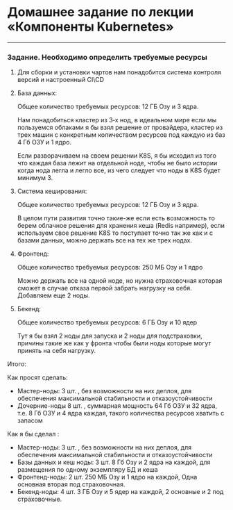# Домашнее задание по лекции «Компоненты Kubernetes»

---

### Задание. Необходимо определить требуемые ресурсы


1. Для сборки и установки чартов нам понадобится система контроля версий и настроенный CI\CD
2. База данных:

   Общее количество требуемых ресурсов: 12 ГБ Озу и 3 ядра.

   Нам понадобиться кластер из 3‑х нод, в идеальном мире если мы пользуемся облаками я бы взял решение от провайдера, 
   кластер из трех машин с конкретным количеством ресурсов под каждую из баз 4 Гб ОЗУ и 1 ядро.

   Если разворачиваем на своем решении K8S, я бы исходил из того что каждая база лежит на отдельной ноде, чтобы не
   было истории когда нода легла и легло все, из чего следует что ноды в K8S будет минимум 3.
3. Система кеширования:

   Общее количество требуемых ресурсов: 12 ГБ Озу и 3 ядра.

   В целом пути развития точно такие-же если есть возможность то берем облачное решения для хранения кеша 
   (Redis например), если используем свое решение K8S то поступает точно так же как и с базами данных, можно держать 
   все на тех же трех нодах.
4. Фронтенд:

   Общее количество требуемых ресурсов: 250 МБ Озу и 1 ядро

   Можно держать все на одной ноде, но нужна страховочная которая сможет в случае отказа первой забрать нагрузку на себя.
   Добавляем еще 2 ноды.
5. Бекенд:

   Общее количество требуемых ресурсов: 6 ГБ Озу и 10 ядер

   Тут я бы взял 2 ноды для запуска и 2 ноды для подстраховки, причины такие же как у фронта чтобы были 
   ноды которые могут принять на себя нагрузку.

Итого:

Как просят сделать:

- Мастер-ноды: 3 шт. , без возможности на них деплоя, для обеспечения максимальной стабильности и отказоустойчивости
- Дочерние-ноды 8 шт. , суммарная мощность 64 Гб ОЗУ и 32 ядра, т.е. 8 Гб ОЗУ и 4 ядра каждая, такого количества 
  ресурсов хватить с запасом

Как я бы сделал
:

- Мастер-ноды: 3 шт. , без возможности на них деплоя, для обеспечения максимальной стабильности и отказоустойчивости
- Базы данных и кеш ноды: 3 шт. 8 Гб Озу и 2 ядра на каждой, для размещения по одному экземпляру БД и кеша
- Фронтенд-ноды: 2 шт. 250 МБ Озу и 1 ядро на каждой, Одна основная вторая под страховочная.
- Бекенд-ноды: 4 шт. 3 ГБ Озу и 5 ядер на каждой, 2 основные и 2 под страховочные.
